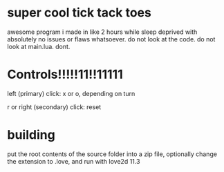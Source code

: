 # super cool tick tack toes
awesome program i made in like 2 hours while sleep deprived with absolutely no issues or flaws whatsoever. do not look at the code. do not look at main.lua. dont.

# Controls!!!!!11!!11111
left (primary) click: x or o, depending on turn

r or right (secondary) click: reset

# building
put the root contents of the source folder into a zip file, optionally change the extension to .love, and run with love2d 11.3
